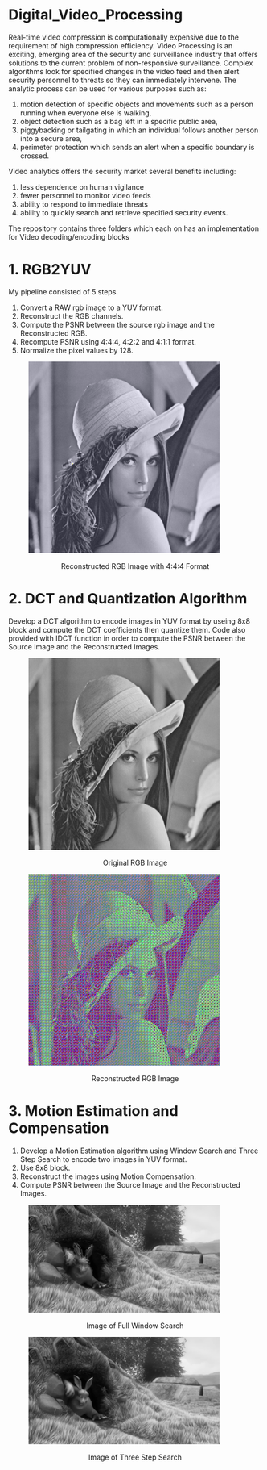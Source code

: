 # Digital_Video_Processing

Real-time video compression is computationally expensive due to the requirement of high compression efficiency.
Video Processing  is an exciting, emerging area of the security and surveillance industry that offers solutions to the current problem of non-responsive surveillance. Complex algorithms look for specified changes in the video feed and then alert security personnel to threats so they can immediately intervene. The analytic process can be used for various purposes such as:  

1) motion detection of specific objects and movements such as a person running when everyone else is walking,  
2) object detection such as a bag left in a specific public area, 
3) piggybacking or tailgating in which an individual follows another person into a secure area, 
4) perimeter protection which sends an alert when a specific boundary is crossed. 
            
Video analytics offers the security market several benefits including: 

1) less dependence on human vigilance 
2) fewer personnel to monitor video feeds 
3) ability to respond to immediate threats 
4) ability to quickly search and retrieve specified security events.
            
 The repository contains three folders which each on has an implementation for Video decoding/encoding blocks
 
# 1. RGB2YUV

My pipeline consisted of 5 steps. 
1) Convert a RAW rgb image to a YUV format.
2) Reconstruct the RGB channels. 
3) Compute the PSNR between the source rgb image and the Reconstructed RGB.
4) Recompute PSNR using 4:4:4, 4:2:2 and 4:1:1 format.
5) Normalize the pixel values by 128.

<figure>
 <img src="1. RGB2YUV/Lena Gray Output/Recover RGB Image 444.png" width="380" alt="Combined Image" />
 <figcaption>
 <p></p> 
    <p style="text-align: center;"> Reconstructed RGB Image with 4:4:4 Format </p> 
 </figcaption>
</figure>
 
# 2. DCT and Quantization Algorithm

Develop a DCT algorithm to encode images in YUV format by useing 8x8 block and compute the DCT coefficients then quantize them.
Code also provided with IDCT function in order to compute the PSNR between the Source Image and the Reconstructed Images.

<figure>
 <img src="2. DCT and Quantization Algorithm/Lena Gray Output/Original Image.png" width="380" alt="Combined Image" />
 <figcaption>
 <p></p> 
    <p style="text-align: center;"> Original RGB Image</p> 
 </figcaption>
</figure>

<figure>
 <img src="2. DCT and Quantization Algorithm/Lena Gray Output/Reconstructed Original Image.png" width="380" alt="Combined Image" />
 <figcaption>
 <p></p> 
    <p style="text-align: center;"> Reconstructed RGB Image</p> 
 </figcaption>
</figure>

# 3. Motion Estimation and Compensation 

1) Develop a Motion Estimation algorithm using Window Search and Three Step Search to encode two images in YUV format.  
2) Use 8x8 block.
3) Reconstruct the images using Motion Compensation. 
4) Compute PSNR between the Source Image and the Reconstructed Images.

<figure>
 <img src="3. Motion Estimation/Img of Window.jpg" width="380" alt="Combined Image" />
 <figcaption>
 <p></p> 
    <p style="text-align: center;"> Image of Full Window Search</p> 
 </figcaption>
</figure>

<figure>
 <img src="3. Motion Estimation/Img of Thee Step.jpg" width="380" alt="Combined Image" />
 <figcaption>
 <p></p> 
    <p style="text-align: center;"> Image of Three Step Search</p> 
 </figcaption>
</figure>
